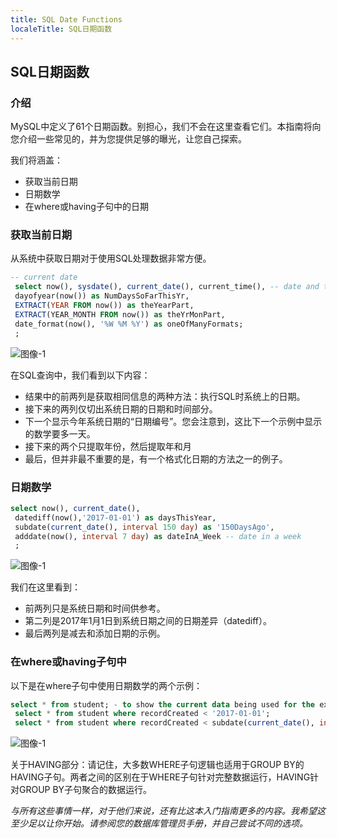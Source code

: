 ```yaml
---
title: SQL Date Functions
localeTitle: SQL日期函数
---
```

## SQL日期函数

### 介绍

MySQL中定义了61个日期函数。别担心，我们不会在这里查看它们。本指南将向您介绍一些常见的，并为您提供足够的曝光，让您自己探索。

我们将涵盖：

*   获取当前日期
*   日期数学
*   在where或having子句中的日期

### 获取当前日期

从系统中获取日期对于使用SQL处理数据非常方便。

```sql
-- current date 
 select now(), sysdate(), current_date(), current_time(), -- date and time from the system on execution 
 dayofyear(now()) as NumDaysSoFarThisYr, 
 EXTRACT(YEAR FROM now()) as theYearPart, 
 EXTRACT(YEAR_MONTH FROM now()) as theYrMonPart, 
 date_format(now(), '%W %M %Y') as oneOfManyFormats; 
 ; 
```

![图像-1](https://github.com/SteveChevalier/guide-images/blob/master/date-functions04.JPG)

在SQL查询中，我们看到以下内容：

*   结果中的前两列是获取相同信息的两种方法：执行SQL时系统上的日期。
*   接下来的两列仅切出系统日期的日期和时间部分。
*   下一个显示今年系统日期的“日期编号”。您会注意到，这比下一个示例中显示的数学要多一天。
*   接下来的两个只提取年份，然后提取年和月
*   最后，但并非最不重要的是，有一个格式化日期的方法之一的例子。

### 日期数学

```sql
select now(), current_date(), 
 datediff(now(),'2017-01-01') as daysThisYear, 
 subdate(current_date(), interval 150 day) as '150DaysAgo', 
 adddate(now(), interval 7 day) as dateInA_Week -- date in a week 
 ; 
```

![图像-1](https://github.com/SteveChevalier/guide-images/blob/master/date-functions02.jpg)

我们在这里看到：

*   前两列只是系统日期和时间供参考。
*   第二列是2017年1月1日到系统日期之间的日期差异（datediff）。
*   最后两列是减去和添加日期的示例。

### 在where或having子句中

以下是在where子句中使用日期数学的两个示例：

```sql
select * from student; - to show the current data being used for the example 
 select * from student where recordCreated < '2017-01-01'; 
 select * from student where recordCreated < subdate(current_date(), interval 225 day); 
```

![图像-1](https://github.com/SteveChevalier/guide-images/blob/master/date-functions03.jpg)

关于HAVING部分：请记住，大多数WHERE子句逻辑也适用于GROUP BY的HAVING子句。两者之间的区别在于WHERE子句针对完整数据运行，HAVING针对GROUP BY子句聚合的数据运行。

_与所有这些事情一样，对于他们来说，还有比这本入门指南更多的内容。我希望这至少足以让你开始。请参阅您的数据库管理员手册，并自己尝试不同的选项。_